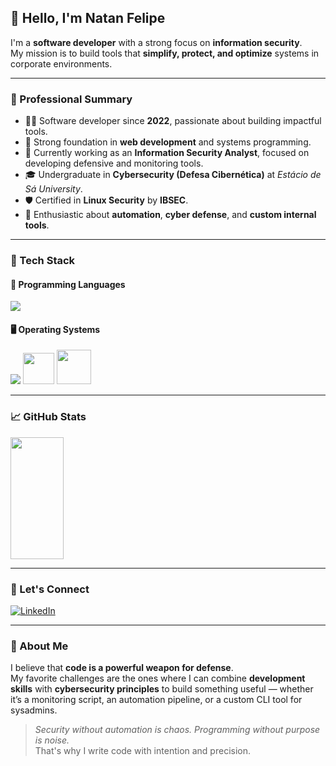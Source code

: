 ## 👋 Hello, I'm Natan Felipe

I'm a **software developer** with a strong focus on **information security**.  
My mission is to build tools that **simplify, protect, and optimize** systems in corporate environments.

---

### 💼 Professional Summary

- 👨‍💻 Software developer since **2022**, passionate about building impactful tools.
- 🚀 Strong foundation in **web development** and systems programming.
- 🔐 Currently working as an **Information Security Analyst**, focused on developing defensive and monitoring tools.
- 🎓 Undergraduate in **Cybersecurity (Defesa Cibernética)** at *Estácio de Sá University*.
- 🛡️ Certified in **Linux Security** by **IBSEC**.
- 🧠 Enthusiastic about **automation**, **cyber defense**, and **custom internal tools**.

---

### 🧰 Tech Stack

#### 🚀 Programming Languages

<div align="left">
  <img src="https://skillicons.dev/icons?i=javascript,java,python,c,cpp,powershell,bash&perline=10" />
</div>

#### 🖥️ Operating Systems

<div align="left">
  <img src="https://skillicons.dev/icons?i=debian,kali,ubuntu,redhat,windows&perline=10" />
  <img src="https://tryhackme.com/img/badges/owasptop10.svg" height="50px" />
  <img src="https://tryhackme.com/img/badges/mrrobot.svg" height="55px" />
</div>

---

### 📈 GitHub Stats

<div align="left">
  <img width="41%" height="195px" src="https://github-readme-stats.vercel.app/api/top-langs/?username=natanzeraa&layout=compact&hide_border=true&title_color=8f00ff&text_color=ffffff&bg_color=0d1117" />
</div>

---

### 🤝 Let's Connect

[![LinkedIn](https://img.shields.io/badge/LinkedIn-Connect-blue?style=for-the-badge&logo=linkedin)](https://www.linkedin.com/in/natan-oliveira-71023822b/)

---

### 🧩 About Me

I believe that **code is a powerful weapon for defense**.  
My favorite challenges are the ones where I can combine **development skills** with **cybersecurity principles** to build something useful — whether it’s a monitoring script, an automation pipeline, or a custom CLI tool for sysadmins.

> _Security without automation is chaos. Programming without purpose is noise._  
> That's why I write code with intention and precision.
